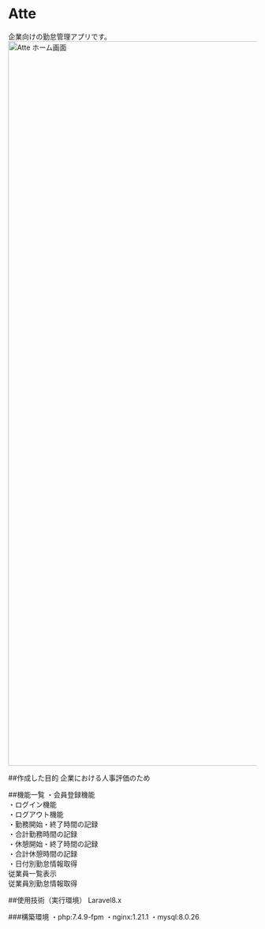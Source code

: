 # Atte
企業向けの勤怠管理アプリです。
<img width="1470" alt="Atte ホーム画面" src="https://github.com/user-attachments/assets/50d9424c-0df2-4983-bc59-bcc3823b1f2a">

##作成した目的
企業における人事評価のため

##機能一覧
・会員登録機能
</br>
・ログイン機能
</br>
・ログアウト機能
</br>
・勤務開始・終了時間の記録
</br>
・合計勤務時間の記録
</br>
・休憩開始・終了時間の記録
</br>
・合計休憩時間の記録
</br>
・日付別勤怠情報取得
</br>
従業員一覧表示
</br>
従業員別勤怠情報取得

##使用技術（実行環境）
Laravel8.x

###構築環境
・php:7.4.9-fpm
・nginx:1.21.1
・mysql:8.0.26
